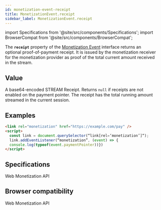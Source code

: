 ```yaml
---
id: monetization-event-receipt
title: MonetizationEvent.receipt
sidebar_label: MonetizationEvent.receipt
---
```


import Specifications from '@site/src/components/Specifications';
import BrowserCompat from '@site/src/components/BrowserCompat';

The **`receipt`** property of the [Monetization Event](monetization-event.md) interface returns an optional proof-of-payment receipt. It is issued by the monetization receiver for the monetization provider as proof of the total current amount received in the stream.

## Value

A base64-encoded STREAM Receipt. Returns `null` if receipts are not enabled on the payment pointer. The receipt has the total running amount streamed in the current session.

## Examples

```html
<link rel="monetization" href="https://example.com/pay" />
<script>
  const link = document.querySelector(“link[rel=‘monetization’]“);
  link.addEventListener(“monetization”, (event) => {
  console.log(typeof(event.paymentPointer))})
</script>
```

## Specifications

<Specifications link="receipt-attribute">Web Monetization API</Specifications>

## Browser compatibility

<BrowserCompat data="receipt.json">Web Monetization API</BrowserCompat>
